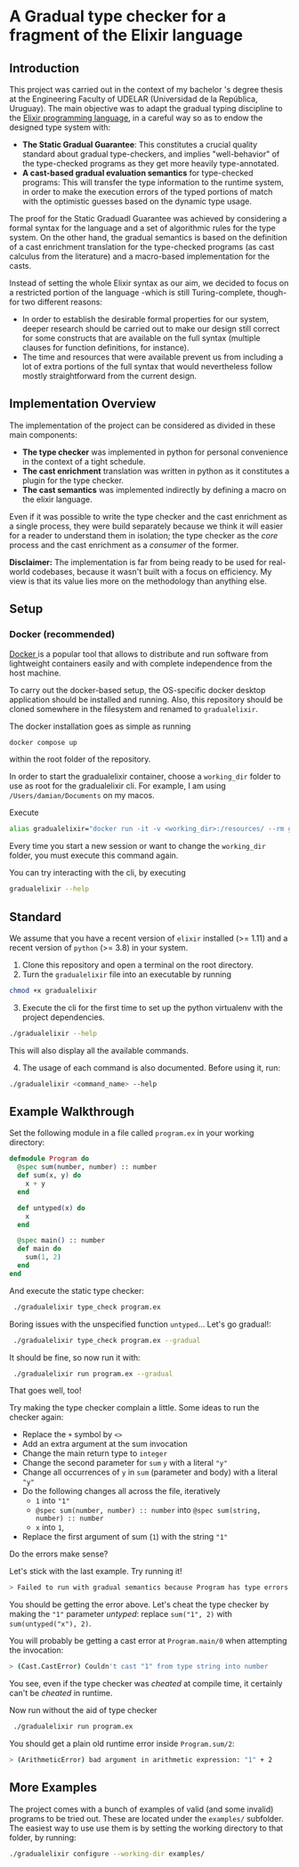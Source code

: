 # A Gradual type checker for a fragment of the Elixir language

## Introduction

This project was carried out in the context of my bachelor 's degree thesis at the Engineering Faculty of UDELAR (Universidad de la República, Uruguay). The main objective was to adapt the gradual typing discipline to the [Elixir programming language](https://elixir-lang.org/), in a careful way so as to endow the designed type system with:
- **The Static Gradual Guarantee**: This constitutes a crucial quality standard about gradual type-checkers, and implies "well-behavior" of the type-checked programs as they get more heavily type-annotated.
- **A cast-based gradual evaluation semantics** for type-checked programs: This will transfer the type information to the runtime system, in order to make the execution errors of the typed portions of match with the optimistic guesses based on the dynamic type usage.   

The proof for the Static Graduadl Guarantee was achieved by considering a formal syntax for the language and a set of algorithmic rules for the type system. On the other hand, the gradual semantics is based on the definition of a cast enrichment translation for the type-checked programs (as cast calculus from the literature) and a macro-based implementation for the casts. 


Instead of setting the whole Elixir syntax as our aim, we decided to focus on a restricted portion of the language -which is still Turing-complete, though- for two different reasons:
- In order to establish the desirable formal properties for our system, deeper research should be carried out to make our design still correct for some constructs that are available on the full syntax (multiple clauses for function definitions, for instance).
- The time and resources that were available prevent us from including a lot of extra portions of the full syntax that would nevertheless follow mostly straightforward from the current design.


## Implementation Overview

The implementation of the project can be considered as divided in these main components:
- **The type checker** was implemented in python for personal convenience in the context of a tight schedule.
- **The cast enrichment** translation was written in python as it constitutes a plugin for the type checker.
- **The cast semantics** was implemented indirectly by defining a macro on the elixir language.

Even if it was possible to write the type checker and the cast enrichment as a single process, they were build separately because we think it will easier for a reader to understand them in isolation; the type checker as the _core_ process and the cast enrichment as a _consumer_ of the former.

**Disclaimer:** The implementation is far from being ready to be used for real-world codebases, because it wasn't built with a focus on efficiency. My view is that its value lies more on the methodology than anything else.


## Setup
### Docker (recommended)
[Docker ](https://www.docker.com/) is a popular tool that allows to distribute and run software from lightweight containers easily and with complete independence from the host machine. 

To carry out the docker-based setup, the OS-specific docker desktop application should be installed and running. Also, this repository should be cloned somewhere in the filesystem and renamed to `gradualelixir`.  

The docker installation goes as simple as running 
```bash
docker compose up
```
within the root folder of the repository.

In order to start the gradualelixir container, choose a `working_dir` folder to use
as root for the gradualelixir cli. For example, I am using `/Users/damian/Documents` on my macos. 

Execute
```bash
alias gradualelixir="docker run -it -v <working_dir>:/resources/ --rm gradualelixir"
```

Every time you start a new session or want to change the `working_dir` folder, you must execute this command again.

You can try interacting with the cli, by executing
```bash
gradualelixir --help
```

## Standard
We assume that you have a recent version of `elixir` installed (>= 1.11) and a recent version of `python` (>= 3.8)
in your system. 

1. Clone this repository and open a terminal on the root directory.
2. Turn the `gradualelixir` file into an executable by running
```bash
chmod +x gradualelixir
```
3. Execute the cli for the first time to set up the python virtualenv with the project dependencies.
```bash
./gradualelixir --help
```
This will also display all the available commands.

4. The usage of each command is also documented. Before using it, run:
```bash
./gradualelixir <command_name> --help
```

## Example Walkthrough

Set the following module in a file called `program.ex` in your working directory:
```elixir
defmodule Program do
  @spec sum(number, number) :: number
  def sum(x, y) do
    x + y
  end

  def untyped(x) do
    x
  end

  @spec main() :: number
  def main do
    sum(1, 2)
  end
end
```

And execute the static type checker:
```bash
 ./gradualelixir type_check program.ex
```

Boring issues with the unspecified function `untyped`...  Let's go gradual!:

```bash
 ./gradualelixir type_check program.ex --gradual
```

It should be fine, so now run it with:
```bash
 ./gradualelixir run program.ex --gradual
```

That goes well, too!

Try making the type checker complain a little. Some ideas to run the checker again:
- Replace the `+` symbol by `<>`
- Add an extra argument at the sum invocation
- Change the main return type to `integer`
- Change the second parameter for `sum` `y` with a literal `"y"`
- Change all occurrences of `y` in `sum` (parameter and body) with a literal `"y"`
- Do the following changes all across the file, iteratively
  - `1` into `"1"`
  - `@spec sum(number, number) :: number` into `@spec sum(string, number) :: number` 
  - `x` into `1`,   
- Replace the first argument of sum (`1`) with the string `"1"` 

Do the errors make sense?

Let's stick with the last example. Try running it!
```bash
> Failed to run with gradual semantics because Program has type errors
```

You should be getting the error above. Let's cheat the type checker by making the `"1"` parameter _untyped_: replace `sum("1", 2)` with `sum(untyped("x"), 2)`.

You will probably be getting a cast error at `Program.main/0` when attempting the invocation:
```bash
> (Cast.CastError) Couldn't cast "1" from type string into number
```
You see, even if the type checker was _cheated_ at compile time, it certainly can't be _cheated_ in runtime. 

Now run without the aid of type checker
```bash
 ./gradualelixir run program.ex
```
You should get a plain old runtime error inside `Program.sum/2`:

```bash
> (ArithmeticError) bad argument in arithmetic expression: "1" + 2
```

## More Examples

The project comes with a bunch of examples of valid (and some invalid) programs to be tried out.
These are located under the `examples/` subfolder. The easiest way to use use them is by setting the working directory to that folder, by running:
```bash
./gradualelixir configure --working-dir examples/
```
